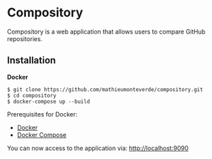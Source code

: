 # Compository

Compository is a web application that allows users to compare GitHub repositories.

## Installation

**Docker**

```
$ git clone https://github.com/mathieumonteverde/compository.git
$ cd compository
$ docker-compose up --build
```

Prerequisites for Docker:
+ [Docker](https://www.docker.com/get-docker)
+ [Docker Compose](https://docs.docker.com/compose/install/)

You can now access to the application via: [http://localhost:9090](http://localhost:9090)
